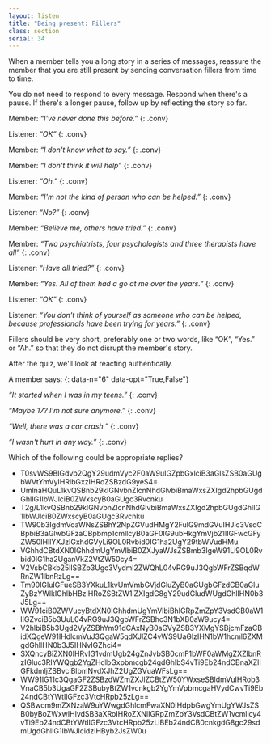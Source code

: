 ```yaml
---
layout: listen
title: "Being present: Fillers"
class: section
serial: 34
---
```

When a member tells you a long story in a series of messages, reassure the member that you are still present by sending conversation fillers from time to time.

You do not need to respond to every message. Respond when there's a pause. If there's a longer pause, follow up by reflecting the story so far.

Member: *“I've never done this before.”*
{: .conv}

Listener: *“OK”*
{: .conv}

Member: *“I don't know what to say.”*
{: .conv}

Member: *“I don't think it will help”*
{: .conv}

Listener: *“Oh.”*
{: .conv}

Member: *“I'm not the kind of person who can be helped.”*
{: .conv}

Listener: *“No?”*
{: .conv}

Member: *“Believe me, others have tried.”*
{: .conv}

Member: *“Two psychiatrists, four psychologists and three therapists have all”*
{: .conv}

Listener: *“Have all tried?”*
{: .conv}

Member:  *“Yes. All of them had a go at me over the years.”*
{: .conv}

Listener: *“OK”*
{: .conv}

Listener: *“You don't think of yourself as someone who can be helped, because professionals have been trying for years.”*
{: .conv}

Fillers should be very short, preferably one or two words, like “OK”, “Yes.” or “Ah.” so that they do not disrupt the member's story.

After the quiz, we'll look at reacting authentically.

A member says:
{: data-n="6" data-opt="True,False"}

*“It started when I was in my teens.”*
{: .conv}

*“Maybe 17? I'm not sure anymore.”*
{: .conv}

*“Well, there was a car crash.”*
{: .conv}

*“I wasn't hurt in any way.”*
{: .conv}

Which of the following could be appropriate replies?

- T0svWS9BIGdvb2QgY29udmVyc2F0aW9uIGZpbGxlciB3aGlsZSB0aGUgbWVtYmVyIHRlbGxzIHRoZSBzdG9yeS4=
- UmlnaHQuL1kvQSBnb29kIGNvbnZlcnNhdGlvbiBmaWxsZXIgd2hpbGUgdGhlIG1lbWJlciB0ZWxscyB0aGUgc3Rvcnku
- T2g/L1kvQSBnb29kIGNvbnZlcnNhdGlvbiBmaWxsZXIgd2hpbGUgdGhlIG1lbWJlciB0ZWxscyB0aGUgc3Rvcnku
- TW90b3IgdmVoaWNsZSBhY2NpZGVudHMgY2FuIG9mdGVuIHJlc3VsdCBpbiB3aGlwbGFzaCBpbmp1cmllcyB0aGF0IG9ubHkgYmVjb21lIGFwcGFyZW50IHllYXJzIGxhdGVyLi9OL0Rvbid0IG1ha2UgY29tbWVudHMu
- VGhhdCBtdXN0IGhhdmUgYmVlbiB0ZXJyaWJsZSBmb3IgeW91Li9OL0Rvbid0IG1ha2UganVkZ2VtZW50cy4=
- V2VsbCBkb25lISBZb3Ugc3Vydml2ZWQhL04vRG9uJ3QgbWFrZSBqdWRnZW1lbnRzLg==
- Tm90IGluIGFueSB3YXkuL1kvUmVmbGVjdGluZyB0aGUgbGFzdCB0aGluZyBzYWlkIGhlbHBzIHRoZSBtZW1iZXIgdG8gY29udGludWUgdGhlIHN0b3J5Lg==
- WW91ciB0ZWVucyBtdXN0IGhhdmUgYmVlbiBhIGRpZmZpY3VsdCB0aW1lIGZvciB5b3UuL04vRG9uJ3QgbWFrZSBhc3N1bXB0aW9ucy4=
- V2hlbiB5b3Ugd2VyZSBhYm91dCAxNyB0aGVyZSB3YXMgYSBjcmFzaCBidXQgeW91IHdlcmVuJ3QgaW5qdXJlZC4vWS9UaGlzIHN1bW1hcml6ZXMgdGhlIHN0b3J5IHNvIGZhci4=
- SXQncyBiZXN0IHRvIG1vdmUgb24gZnJvbSB0cmF1bWF0aWMgZXZlbnRzIGluc3RlYWQgb2YgZHdlbGxpbmcgb24gdGhlbS4vTi9Eb24ndCBnaXZlIGFkdmljZSBvciBlbmNvdXJhZ2UgZGVuaWFsLg==
- WW91IG11c3QgaGF2ZSBzdWZmZXJlZCBtZW50YWxseSBldmVuIHRob3VnaCB5b3UgaGF2ZSBubyBtZW1vcnkgb2YgYmVpbmcgaHVydCwvTi9Eb24ndCBtYWtlIGFzc3VtcHRpb25zLg==
- QSBwcm9mZXNzaW9uYWwgdGhlcmFwaXN0IHdpbGwgYmUgYWJsZSB0byBoZWxwIHlvdSB3aXRoIHRoZXNlIGRpZmZpY3VsdCBtZW1vcmllcy4vTi9Eb24ndCBtYWtlIGFzc3VtcHRpb25zLiBEb24ndCB0cnkgdG8gc29sdmUgdGhlIG1lbWJlcidzIHByb2JsZW0u
